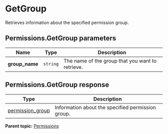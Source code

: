 # GetGroup

Retrieves information about the specified permission group.

## Permissions.GetGroup parameters

|Name|Type|Description|
|----|----|-----------|
|**group_name** |`string` | The name of the group that you want to retrieve. |

## Permissions.GetGroup response

|Type|Description|
|----|-----------|
|[permission_group](../../data_types/r_permission_group.md#) |Information about the specified permission group.|

**Parent topic:** [Permissions](../../methods/permissions/r_methods_permissions.md)

